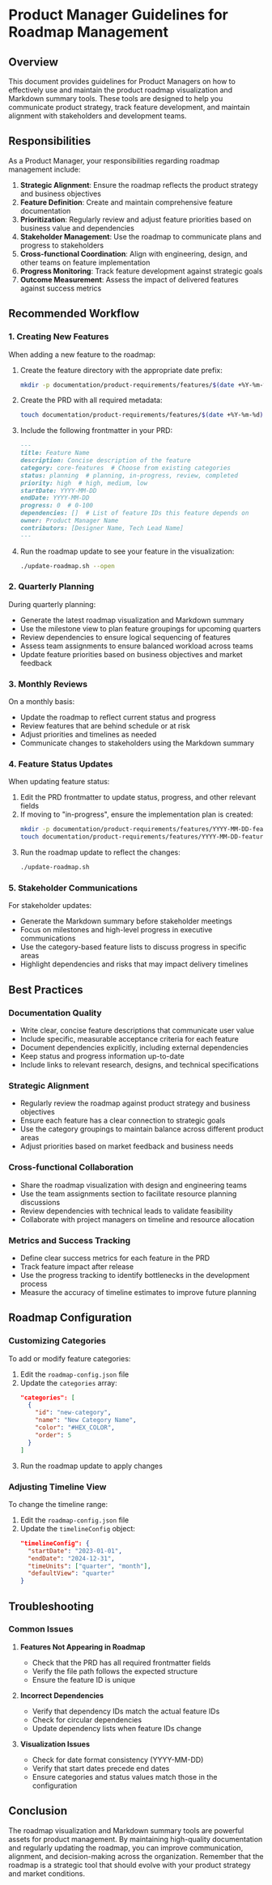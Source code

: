 # Product Manager Guidelines for Roadmap Management

## Overview

This document provides guidelines for Product Managers on how to effectively use and maintain the product roadmap visualization and Markdown summary tools. These tools are designed to help you communicate product strategy, track feature development, and maintain alignment with stakeholders and development teams.

## Responsibilities

As a Product Manager, your responsibilities regarding roadmap management include:

1. **Strategic Alignment**: Ensure the roadmap reflects the product strategy and business objectives
2. **Feature Definition**: Create and maintain comprehensive feature documentation
3. **Prioritization**: Regularly review and adjust feature priorities based on business value and dependencies
4. **Stakeholder Management**: Use the roadmap to communicate plans and progress to stakeholders
5. **Cross-functional Coordination**: Align with engineering, design, and other teams on feature implementation
6. **Progress Monitoring**: Track feature development against strategic goals
7. **Outcome Measurement**: Assess the impact of delivered features against success metrics

## Recommended Workflow

### 1. Creating New Features

When adding a new feature to the roadmap:

1. Create the feature directory with the appropriate date prefix:
   ```bash
   mkdir -p documentation/product-requirements/features/$(date +%Y-%m-%d)-feature-name
   ```

2. Create the PRD with all required metadata:
   ```bash
   touch documentation/product-requirements/features/$(date +%Y-%m-%d)-feature-name/prd.md
   ```

3. Include the following frontmatter in your PRD:
   ```markdown
   ---
   title: Feature Name
   description: Concise description of the feature
   category: core-features  # Choose from existing categories
   status: planning  # planning, in-progress, review, completed
   priority: high  # high, medium, low
   startDate: YYYY-MM-DD
   endDate: YYYY-MM-DD
   progress: 0  # 0-100
   dependencies: []  # List of feature IDs this feature depends on
   owner: Product Manager Name
   contributors: [Designer Name, Tech Lead Name]
   ---
   ```

4. Run the roadmap update to see your feature in the visualization:
   ```bash
   ./update-roadmap.sh --open
   ```

### 2. Quarterly Planning

During quarterly planning:

- Generate the latest roadmap visualization and Markdown summary
- Use the milestone view to plan feature groupings for upcoming quarters
- Review dependencies to ensure logical sequencing of features
- Assess team assignments to ensure balanced workload across teams
- Update feature priorities based on business objectives and market feedback

### 3. Monthly Reviews

On a monthly basis:

- Update the roadmap to reflect current status and progress
- Review features that are behind schedule or at risk
- Adjust priorities and timelines as needed
- Communicate changes to stakeholders using the Markdown summary

### 4. Feature Status Updates

When updating feature status:

1. Edit the PRD frontmatter to update status, progress, and other relevant fields
2. If moving to "in-progress", ensure the implementation plan is created:
   ```bash
   mkdir -p documentation/product-requirements/features/YYYY-MM-DD-feature-name/implementation
   touch documentation/product-requirements/features/YYYY-MM-DD-feature-name/implementation/implementation-plan.md
   ```
3. Run the roadmap update to reflect the changes:
   ```bash
   ./update-roadmap.sh
   ```

### 5. Stakeholder Communications

For stakeholder updates:

- Generate the Markdown summary before stakeholder meetings
- Focus on milestones and high-level progress in executive communications
- Use the category-based feature lists to discuss progress in specific areas
- Highlight dependencies and risks that may impact delivery timelines

## Best Practices

### Documentation Quality

- Write clear, concise feature descriptions that communicate user value
- Include specific, measurable acceptance criteria for each feature
- Document dependencies explicitly, including external dependencies
- Keep status and progress information up-to-date
- Include links to relevant research, designs, and technical specifications

### Strategic Alignment

- Regularly review the roadmap against product strategy and business objectives
- Ensure each feature has a clear connection to strategic goals
- Use the category groupings to maintain balance across different product areas
- Adjust priorities based on market feedback and business needs

### Cross-functional Collaboration

- Share the roadmap visualization with design and engineering teams
- Use the team assignments section to facilitate resource planning discussions
- Review dependencies with technical leads to validate feasibility
- Collaborate with project managers on timeline and resource allocation

### Metrics and Success Tracking

- Define clear success metrics for each feature in the PRD
- Track feature impact after release
- Use the progress tracking to identify bottlenecks in the development process
- Measure the accuracy of timeline estimates to improve future planning

## Roadmap Configuration

### Customizing Categories

To add or modify feature categories:

1. Edit the `roadmap-config.json` file
2. Update the `categories` array:
   ```json
   "categories": [
     {
       "id": "new-category",
       "name": "New Category Name",
       "color": "#HEX_COLOR",
       "order": 5
     }
   ]
   ```
3. Run the roadmap update to apply changes

### Adjusting Timeline View

To change the timeline range:

1. Edit the `roadmap-config.json` file
2. Update the `timelineConfig` object:
   ```json
   "timelineConfig": {
     "startDate": "2023-01-01",
     "endDate": "2024-12-31",
     "timeUnits": ["quarter", "month"],
     "defaultView": "quarter"
   }
   ```

## Troubleshooting

### Common Issues

1. **Features Not Appearing in Roadmap**
   - Check that the PRD has all required frontmatter fields
   - Verify the file path follows the expected structure
   - Ensure the feature ID is unique

2. **Incorrect Dependencies**
   - Verify that dependency IDs match the actual feature IDs
   - Check for circular dependencies
   - Update dependency lists when feature IDs change

3. **Visualization Issues**
   - Check for date format consistency (YYYY-MM-DD)
   - Verify that start dates precede end dates
   - Ensure categories and status values match those in the configuration

## Conclusion

The roadmap visualization and Markdown summary tools are powerful assets for product management. By maintaining high-quality documentation and regularly updating the roadmap, you can improve communication, alignment, and decision-making across the organization. Remember that the roadmap is a strategic tool that should evolve with your product strategy and market conditions. 